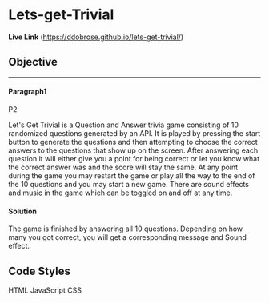# Lets-get-Trivial

**Live Link** (https://ddobrose.github.io/lets-get-trivial/)
## Objective


----------

#### Paragraph1

P2

Let's Get Trivial is a Question and Answer trivia game consisting of 10 randomized questions generated by an API.
It is played by pressing the start button to generate the questions and then attempting to choose the correct answers to the questions that show up on the screen. After answering each question it will either give you a point for being correct or let you know what the correct answer was and the score will stay the same. At any point during the game you may restart the game or play all the way to the end of the 10 questions and you may start a new game. There are sound effects and music in the game which can be toggled on and off at any time.

#### Solution
The game is finished by answering all 10 questions. Depending on how many you got correct, you will get a corresponding message and Sound effect.


## Code Styles 
HTML
JavaScript
CSS
